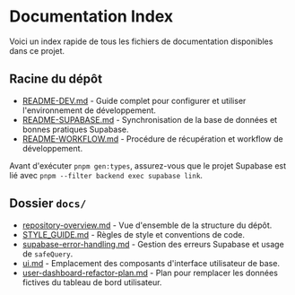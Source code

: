 # Documentation Index

Voici un index rapide de tous les fichiers de documentation disponibles dans ce projet.

## Racine du dépôt

- [README-DEV.md](guides/README-DEV.md) - Guide complet pour configurer et utiliser l'environnement de développement.
- [README-SUPABASE.md](guides/README-SUPABASE.md) - Synchronisation de la base de données et bonnes pratiques Supabase.
- [README-WORKFLOW.md](guides/README-WORKFLOW.md) - Procédure de récupération et workflow de développement.

Avant d'exécuter `pnpm gen:types`, assurez-vous que le projet Supabase est lié avec
`pnpm --filter backend exec supabase link`.

## Dossier `docs/`

- [repository-overview.md](repository-overview.md) - Vue d'ensemble de la structure du dépôt.
- [STYLE_GUIDE.md](STYLE_GUIDE.md) - Règles de style et conventions de code.
- [supabase-error-handling.md](supabase-error-handling.md) - Gestion des erreurs Supabase et usage de `safeQuery`.
- [ui.md](ui.md) - Emplacement des composants d'interface utilisateur de base.
- [user-dashboard-refactor-plan.md](user-dashboard-refactor-plan.md) - Plan pour remplacer les données fictives du tableau de bord utilisateur.
